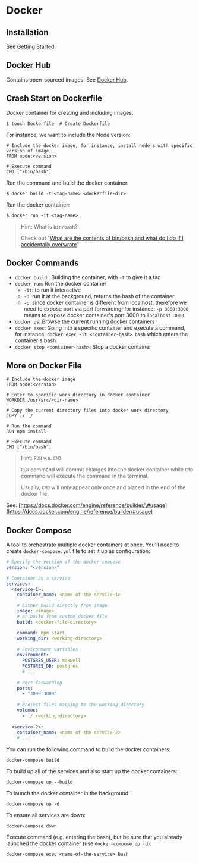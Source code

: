 # Docker

## Installation

See [Getting Started](https://www.docker.com/get-started).

## Docker Hub

Contains open-sourced images. See [Docker Hub](https://hub.docker.com/search?q=&type=image).

## Crash Start on Dockerfile

Docker container for creating and including images.

```text
$ touch Dockerfile  # Create Dockerfile
```

For instance, we want to include the Node version:

```text
# Include the docker image, for instance, install nodejs with specific version of image
FROM node:<version>

# Execute command
CMD ["/bin/bash"]
```

Run the command and build the docker container:

```text
$ docker build -t <tag-name> <dockerfile-dir>
```

Run the docker container:

```text
$ docker run -it <tag-name>
```

> Hint: What is `bin/bash`?
>
> Check out "[What are the contents of bin/bash and what do I do if I accidentally overwrote](https://unix.stackexchange.com/questions/398543/what-are-the-contents-of-bin-bash-and-what-do-i-do-if-i-accidentally-overwrote)"

## Docker Commands

* `docker build` : Building the container, with `-t` to give it a tag
* `docker run`: Run the docker container
  * `-it`: to run it interactive
  * `-d`: run it at the background, returns the hash of the container
  * `-p`: since docker container is different from localhost, therefore we need to expose port via port forwarding; for instance: `-p 3000:3000` means to expose docker container's port 3000 to `localhost:3000`
* `docker ps`: Browse the current running docker containers
* `docker exec`: Going into a specific container and execute a command, for instance: `docker exec -it <container-hash> bash` which enters the container's bash
* `docker stop <container-hash>`: Stop a docker container

## More on Docker File

```text
# Include the docker image
FROM node:<version>

# Enter to specific work directory in docker container
WORKDIR /usr/src/<dir-name>

# Copy the current directory files into docker work directory
COPY ./ ./

# Run the command
RUN npm install

# Execute command
CMD ["/bin/bash"]
```

> Hint: `RUN` v.s. `CMD` 
>
> `RUN` command will commit changes into the docker container while `CMD` command will execute the command in the terminal.
>
> Usually, `CMD` will only appear only once and placed in the end of the docker file.

See: [https://docs.docker.com/engine/reference/builder/\#usage](https://docs.docker.com/engine/reference/builder/#usage)

## Docker Compose

A tool to orchestrate multiple docker containers at once. You'll need to create `docker-compose.yml` file to set it up as configuration:

```yaml
# Specify the version of the docker compose
version: "<version>"

# Container as a service
services:
  <service-1>:
    container_name: <name-of-the-service-1>

    # Either build directly from image
    image: <image>
    # or build from custom docker file
    build: <docker-file-directory>

    command: npm start
    working_dir: <working-directory>
    
    # Environment variables
    environment:
      POSTGRES_USER: maxwell
      POSTGRES_DB: postgres
      # ...
    
    # Port forwarding
    ports:
      - "3000:3000"
      
    # Project files mapping to the working directory
    volumes:
      - ./:<working-directory>
      
  <service-2>:
    container_name: <name-of-the-service-2>
    # ...
```

You can run the following command to build the docker containers:

```text
docker-compose build
```

To build up all of the services and also start up the docker containers:

```text
docker-compose up --build
```

To launch the docker container in the background:

```text
docker-compose up -d
```

To ensure all services are down:

```text
docker-compose down
```

Execute command \(e.g. entering the bash\), but be sure that you already launched the docker container \(use `docker-compose up -d`\):

```text
docker-compose exec <name-of-the-service> bash
```

